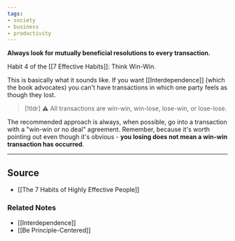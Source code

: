 ```yaml
---
tags:
- society
- business
- productivity
---
```

**Always look for mutually beneficial resolutions to every transaction.**

Habit 4 of the [[7 Effective Habits]]: Think Win-Win.

This is basically what it sounds like. If you want [[Interdependence]] (which the book advocates) you can't have transactions in which one party feels as though they lost. 

> [!tldr] ⚠️ All transactions are win-win, win-lose, lose-win, or lose-lose.

The recommended approach is always, when possible, go into a transaction with a "win-win or no deal" agreement. Remember, because it's worth pointing out even though it's obvious - **you losing does not mean a win-win transaction has occurred**.

---

## Source
- [[The 7 Habits of Highly Effective People]]

### Related Notes
- [[Interdependence]]
- [[Be Principle-Centered]]